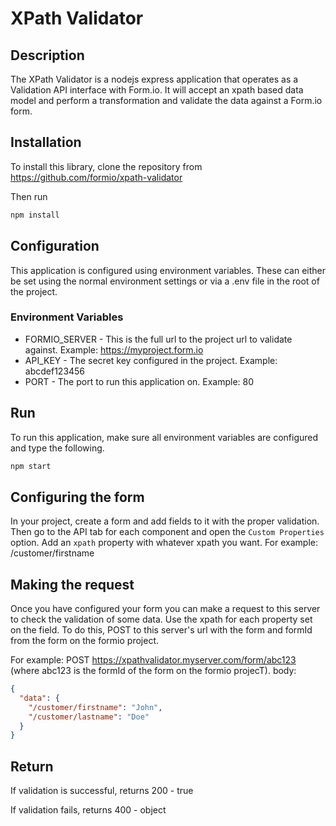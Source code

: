 # XPath Validator

## Description
The XPath Validator is a nodejs express application that operates as a Validation API interface with Form.io. It will accept an xpath based data model and perform a transformation and validate the data against a Form.io form.

## Installation
To install this library, clone the repository from https://github.com/formio/xpath-validator

Then run
```bash
npm install
```

## Configuration
This application is configured using environment variables. These can either be set using the normal environment settings or via a .env file in the root of the project.

### Environment Variables
 - FORMIO_SERVER - This is the full url to the project url to validate against. Example: https://myproject.form.io
 - API_KEY - The secret key configured in the project. Example: abcdef123456
 - PORT - The port to run this application on. Example: 80

## Run
To run this application, make sure all environment variables are configured and type the following.

```bash
npm start
```

## Configuring the form
In your project, create a form and add fields to it with the proper validation. Then go to the API tab for each component and open the ```Custom Properties``` option. Add an ```xpath``` property with whatever xpath you want. For example: /customer/firstname

## Making the request
Once you have configured your form you can make a request to this server to check the validation of some data. Use the xpath for each property set on the field. To do this, POST to this server's url with the form and formId from the form on the formio project.

For example:
POST https://xpathvalidator.myserver.com/form/abc123 (where abc123 is the formId of the form on the formio projecT).
body:
```json
{
  "data": {
    "/customer/firstname": "John",
    "/customer/lastname": "Doe"
  }
}
```

## Return
If validation is successful, returns 200 - true

If validation fails, returns 400 - object